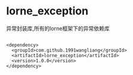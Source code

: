 # lorne_exception

异常封装库,所有的lorne框架下的异常依赖库



```

<dependency>
  <groupId>com.github.1991wangliang</groupId>
  <artifactId>lorne_exception</artifactId>
  <version>1.0.0</version>
</dependency>

```
